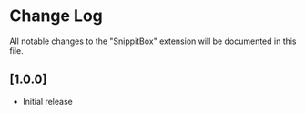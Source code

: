 # Change Log

All notable changes to the "SnippitBox" extension will be documented in this file.

## [1.0.0]

- Initial release